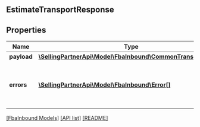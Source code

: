 ## EstimateTransportResponse

## Properties

Name | Type | Description | Notes
------------ | ------------- | ------------- | -------------
**payload** | [**\SellingPartnerApi\Model\FbaInbound\CommonTransportResult**](CommonTransportResult.md) |  | [optional]
**errors** | [**\SellingPartnerApi\Model\FbaInbound\Error[]**](Error.md) | A list of error responses returned when a request is unsuccessful. | [optional]

[[FbaInbound Models]](../) [[API list]](../../Api) [[README]](../../../README.md)
